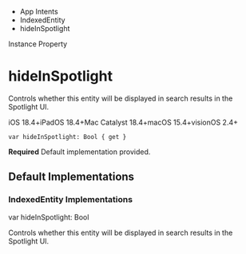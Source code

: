

- App Intents
- IndexedEntity
-  hideInSpotlight 

Instance Property

# hideInSpotlight

Controls whether this entity will be displayed in search results in the Spotlight UI.

iOS 18.4+iPadOS 18.4+Mac Catalyst 18.4+macOS 15.4+visionOS 2.4+

``` source
var hideInSpotlight: Bool { get }
```

**Required** Default implementation provided.

## Default Implementations

### IndexedEntity Implementations

var hideInSpotlight: Bool

Controls whether this entity will be displayed in search results in the Spotlight UI.

